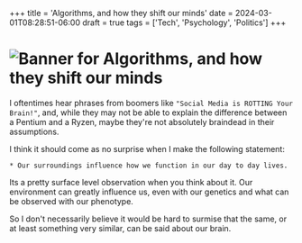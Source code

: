 +++
title = 'Algorithms, and how they shift our minds'
date = 2024-03-01T08:28:51-06:00
draft = true
tags = ['Tech', 'Psychology', 'Politics']
+++
# ![Banner for Algorithms, and how they shift our minds](/posts/algorithms/banner.png)
I oftentimes hear phrases from boomers like `"Social Media is ROTTING Your Brain!"`, and, while they may not be able to explain the difference between a Pentium and a Ryzen, maybe they're not absolutely braindead in their assumptions.
<!--more-->

I think it should come as no surprise when I make the following statement:

`* Our surroundings influence how we function in our day to day lives.`

Its a pretty surface level observation when you think about it. Our environment can greatly influence us, even with our genetics and what can be observed with our phenotype.

So I don't necessarily believe it would be hard to surmise that the same, or at least something very similar, can be said about our brain.
